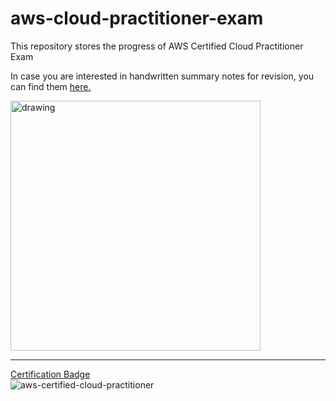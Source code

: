 # aws-cloud-practitioner-exam
This repository stores the progress of AWS Certified Cloud Practitioner Exam

In case you are interested in handwritten summary notes for revision, you can find them [here.](https://github.com/nikkhil13/aws-cloud-practitioner-exam/blob/main/AWS%20CCP%20Certification%20Exam%20Notes.pdf)

<img src="https://user-images.githubusercontent.com/17868964/211237169-2ace7a03-b2f9-49e4-8f4f-982a65b954fd.png" alt="drawing" width="400"/>

* * *
[Certification Badge](https://www.credly.com/badges/6380d1ba-8af1-44f3-aa2d-44316daaf4be/public_url)
<br/>
![aws-certified-cloud-practitioner](https://user-images.githubusercontent.com/17868964/211237707-fd806178-83f0-4c9d-b4fa-5a9cbba7e7de.png)



